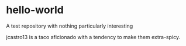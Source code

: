 # hello-world
A test repository with nothing particularly interesting

jcastro13 is a taco aficionado with a tendency to make them extra-spicy.
